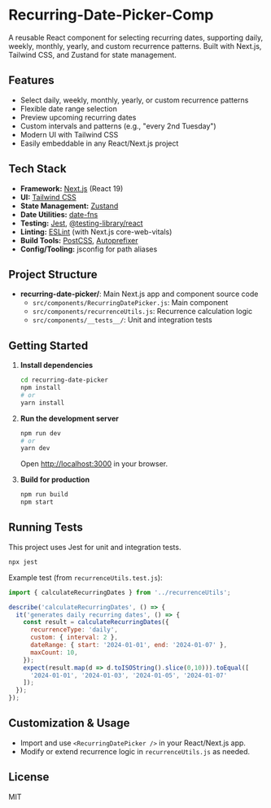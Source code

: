 # Recurring-Date-Picker-Comp

A reusable React component for selecting recurring dates, supporting daily, weekly, monthly, yearly, and custom recurrence patterns. Built with Next.js, Tailwind CSS, and Zustand for state management.

## Features
- Select daily, weekly, monthly, yearly, or custom recurrence patterns
- Flexible date range selection
- Preview upcoming recurring dates
- Custom intervals and patterns (e.g., "every 2nd Tuesday")
- Modern UI with Tailwind CSS
- Easily embeddable in any React/Next.js project

## Tech Stack
- **Framework:** [Next.js](https://nextjs.org/) (React 19)
- **UI:** [Tailwind CSS](https://tailwindcss.com/)
- **State Management:** [Zustand](https://zustand-demo.pmnd.rs/)
- **Date Utilities:** [date-fns](https://date-fns.org/)
- **Testing:** [Jest](https://jestjs.io/), [@testing-library/react](https://testing-library.com/docs/react-testing-library/intro/)
- **Linting:** [ESLint](https://eslint.org/) (with Next.js core-web-vitals)
- **Build Tools:** [PostCSS](https://postcss.org/), [Autoprefixer](https://github.com/postcss/autoprefixer)
- **Config/Tooling:** jsconfig for path aliases

## Project Structure
- **recurring-date-picker/**: Main Next.js app and component source code
  - `src/components/RecurringDatePicker.js`: Main component
  - `src/components/recurrenceUtils.js`: Recurrence calculation logic
  - `src/components/__tests__/`: Unit and integration tests

## Getting Started

1. **Install dependencies**
   ```bash
   cd recurring-date-picker
   npm install
   # or
   yarn install
   ```

2. **Run the development server**
   ```bash
   npm run dev
   # or
   yarn dev
   ```
   Open [http://localhost:3000](http://localhost:3000) in your browser.

3. **Build for production**
   ```bash
   npm run build
   npm start
   ```

## Running Tests

This project uses Jest for unit and integration tests.

```bash
npx jest
```

Example test (from `recurrenceUtils.test.js`):
```js
import { calculateRecurringDates } from '../recurrenceUtils';

describe('calculateRecurringDates', () => {
  it('generates daily recurring dates', () => {
    const result = calculateRecurringDates({
      recurrenceType: 'daily',
      custom: { interval: 2 },
      dateRange: { start: '2024-01-01', end: '2024-01-07' },
      maxCount: 10,
    });
    expect(result.map(d => d.toISOString().slice(0,10))).toEqual([
      '2024-01-01', '2024-01-03', '2024-01-05', '2024-01-07'
    ]);
  });
});
```

## Customization & Usage
- Import and use `<RecurringDatePicker />` in your React/Next.js app.
- Modify or extend recurrence logic in `recurrenceUtils.js` as needed.

## License
MIT
